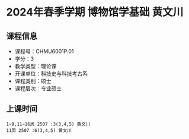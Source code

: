 # 2024年春季学期 博物馆学基础 黄文川






## 课程信息

- 课程号：CHMU6001P.01
- 学分：3
- 教学类型：理论课
- 开课单位：科技史与科技考古系
- 课程类别：硕士
- 课程层次：专业硕士

## 上课时间

```
1~9,11~16周 2507 :3(3,4,5) 黄文川
11周 2507 :6(3,4,5) 黄文川
```

